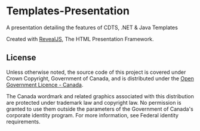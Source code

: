 # Templates-Presentation

A presentation detailing the features of CDTS, .NET & Java Templates

Created with [RevealJS](https://revealjs.com/#/), The HTML Presentation Framework.

## License

Unless otherwise noted, the source code of this project is covered under Crown Copyright, Government of Canada, and is distributed under the [Open Government Licence - Canada](LICENSE.md).

The Canada wordmark and related graphics associated with this distribution are protected under trademark law and copyright law. No permission is granted to use them outside the parameters of the Government of Canada's corporate identity program. For more information, see Federal identity requirements.